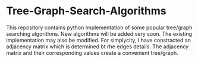 # Tree-Graph-Search-Algorithms
This repository contains python Implementation of some popular tree/graph searching algorithms. New algorithms will be added very soon. The existing implementation may also be modified. For simplycity, I have constracted an adjacency matrix which is determined bt rhe edges details. The adjacency matrix and their corresponding values create a convenient tree/graph.

